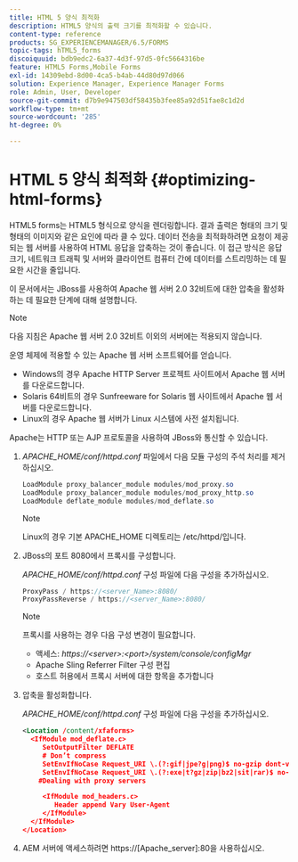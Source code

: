 ```yaml
---
title: HTML 5 양식 최적화
description: HTML5 양식의 출력 크기를 최적화할 수 있습니다.
content-type: reference
products: SG_EXPERIENCEMANAGER/6.5/FORMS
topic-tags: hTML5_forms
discoiquuid: bdb9edc2-6a37-4d3f-97d5-0fc5664316be
feature: HTML5 Forms,Mobile Forms
exl-id: 14309ebd-8d00-4ca5-b4ab-44d80d97d066
solution: Experience Manager, Experience Manager Forms
role: Admin, User, Developer
source-git-commit: d7b9e947503df58435b3fee85a92d51fae8c1d2d
workflow-type: tm+mt
source-wordcount: '285'
ht-degree: 0%

---
```


# HTML 5 양식 최적화 {#optimizing-html-forms}

HTML5 forms는 HTML5 형식으로 양식을 렌더링합니다. 결과 출력은 형태의 크기 및 형태의 이미지와 같은 요인에 따라 클 수 있다. 데이터 전송을 최적화하려면 요청이 제공되는 웹 서버를 사용하여 HTML 응답을 압축하는 것이 좋습니다. 이 접근 방식은 응답 크기, 네트워크 트래픽 및 서버와 클라이언트 컴퓨터 간에 데이터를 스트리밍하는 데 필요한 시간을 줄입니다.

이 문서에서는 JBoss를 사용하여 Apache 웹 서버 2.0 32비트에 대한 압축을 활성화하는 데 필요한 단계에 대해 설명합니다.

>[!NOTE]
>
>다음 지침은 Apache 웹 서버 2.0 32비트 이외의 서버에는 적용되지 않습니다.

운영 체제에 적용할 수 있는 Apache 웹 서버 소프트웨어를 얻습니다.

* Windows의 경우 Apache HTTP Server 프로젝트 사이트에서 Apache 웹 서버를 다운로드합니다.
* Solaris 64비트의 경우 Sunfreeware for Solaris 웹 사이트에서 Apache 웹 서버를 다운로드합니다.
* Linux의 경우 Apache 웹 서버가 Linux 시스템에 사전 설치됩니다.

Apache는 HTTP 또는 AJP 프로토콜을 사용하여 JBoss와 통신할 수 있습니다.

1. *APACHE_HOME/conf/httpd.conf* 파일에서 다음 모듈 구성의 주석 처리를 제거하십시오.

   ```java
   LoadModule proxy_balancer_module modules/mod_proxy.so
   LoadModule proxy_balancer_module modules/mod_proxy_http.so
   LoadModule deflate_module modules/mod_deflate.so
   ```

   >[!NOTE]
   >
   >Linux의 경우 기본 APACHE_HOME 디렉토리는 /etc/httpd/입니다.

1. JBoss의 포트 8080에서 프록시를 구성합니다.

   *APACHE_HOME/conf/httpd.conf* 구성 파일에 다음 구성을 추가하십시오.

   ```java
   ProxyPass / https://<server_Name>:8080/
   ProxyPassReverse / https://<server_Name>:8080/
   ```

   >[!NOTE]
   >
   >프록시를 사용하는 경우 다음 구성 변경이 필요합니다.
   >
   >* 액세스: *https://&lt;server>:&lt;port>/system/console/configMgr*
   * Apache Sling Referrer Filter 구성 편집
   * 호스트 허용에서 프록시 서버에 대한 항목을 추가합니다

1. 압축을 활성화합니다.

   *APACHE_HOME/conf/httpd.conf* 구성 파일에 다음 구성을 추가하십시오.

   ```xml
   <Location /content/xfaforms>
     <IfModule mod_deflate.c>
        SetOutputFilter DEFLATE
        # Don’t compress
        SetEnvIfNoCase Request_URI \.(?:gif|jpe?g|png)$ no-gzip dont-vary
        SetEnvIfNoCase Request_URI \.(?:exe|t?gz|zip|bz2|sit|rar)$ no-gzip dont-vary
       #Dealing with proxy servers
   
        <IfModule mod_headers.c>
           Header append Vary User-Agent
        </IfModule>
     </IfModule>
   </Location>
   ```

1. AEM 서버에 액세스하려면 https://[Apache_server]:80을 사용하십시오.
